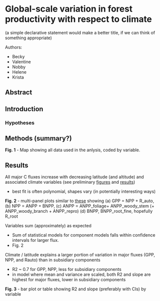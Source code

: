 # Global-scale variation in forest productivity with respect to climate
(a simple declarative statement would make a better title, if we can think of something appropriate)

Authors:
- Becky
- Valentine
- Nobby
- Helene
- Krista

## Abstract

## Introduction
### Hypotheses

## Methods (summary?)
**Fig. 1** - Map showing all data used in the anlysis, coded by variable.

## Results
All major C fluxes increase with decreasing latitude (and altitude) and associated climate variables (see preliminary [figures](https://github.com/forc-db/Global_Productivity/tree/master/results/figures/test/best_model) and [results](https://github.com/forc-db/Global_Productivity/blob/master/results/global_trend_models_weighted_model.csv))
  - best fit is often polynomial, shapes vary (in potentially interesting ways)

**Fig. 2** - multi-panel plots similar to [these](https://github.com/forc-db/Global_Productivity/tree/master/results/figures/test/stacked_plots) showing (a) GPP = NPP + R_auto, (b) NPP = ANPP + BNPP, (c) ANPP = ANPP_foliage+ ANPP_woody_stem (+ ANPP_woody_branch + ANPP_repro) (d) BNPP, BNPP_root_fine, hopefully R_root
  
Variables sum (approximately) as expected
  - Sum of statistical models for component models falls within confidence intervals for larger flux. 
  - Fig. 2

Climate / latitude explains a larger portion of variation in major fluxes (GPP, NPP, and Rauto) than in subsidiary components
  - R2  ~ 0.7 for GPP, NPP, less for subsidiary components 
  - in model where mean and variance are scaled, both R2 and slope are highest for major fluxes, lower in subsidiary components

**Fig. 3** - bar plot or table showing R2 and slope (preferably with CIs) by variable
